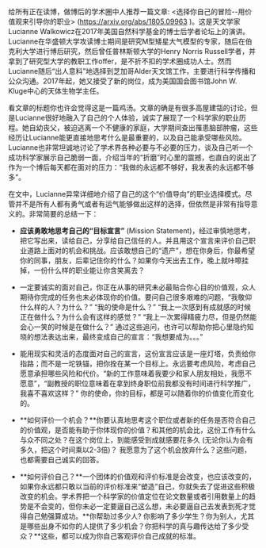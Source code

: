 给所有正在读博，做博后的学术圈中人推荐一篇文章: <选择你自己的冒险--用价值观来引导你的职业> (https://arxiv.org/abs/1805.09963 )。这是天文学家Lucianne Walkowicz在2017年美国自然科学基金的博士后学者论坛上的演讲。Lucianne在华盛顿大学攻读博士期间是研究M型矮星大气模型的专家，随后在伯克利大学进行博后研究，然后曾任普林斯顿大学的Henry Norris Russell学者，并拿到了研究型大学的教职工作offer，是不折不扣的学术圈成功人士。然而Lucianne随后“出人意料”地选择到芝加哥Alder天文馆工作，主要进行科学传播和公众沟通。2017年起，她又接受了新的岗位，成为美国国会图书馆John W. Kluge中心的天体生物学主任。

看文章的标题你也许会觉得这是一篇鸡汤。文章的确是有很多高屋建瓴的讨论，但是Lucianne很好地融入了自己的个人体验，诚实了展现了一个科学家的职业历程。她自幼丧父，被迫逃离一个不健康的家庭，大学期间查出罹患脑部肿瘤，这些经历让Lucianne能更直接地思考什么是最重要的，以及自己能承受哪些风险。Lucianne也非常坦诚地讨论了学术界各种必要与不必要的压力，谈及自己听一个成功科学家展示自己脆弱一面，介绍当年的“折磨”时心里的震撼，也直白的说出了作为一个博后每天都在面对的压力：“我做的永远都不够好，我发表的永远都不够多”。

在文中，Lucianne异常详细地介绍了自己的这个“价值导向”的职业选择模式。尽管并不是所有人都有勇气或者有运气能够做出这样的选择，但依然是非常有指导意义的。非常简要的总结一下：

* **应该勇敢地思考自己的“目标宣言”** (Mission Statement)，经过审慎地思考，把它写出来，读给自己，分享给自己信任的人。并且用这个宣言来评价自己职业道路上面对的机会和挑战。应该敢想自己的“遗产”，想在你身后，你最希望你的同事，朋友，后辈记住你的什么？如果你今天出去工作，晚上就咔嚓挂掉，一份什么样的职业能让你含笑离去？

* 一定要诚实的面对自己，你正在从事的研究未必最贴合你心目的价值观，众人期待你完成的任务也未必体现你的价值。要问自己很多艰难的问题，“我敬仰什么样的人？为什么？” “我的使命是什么？” “我上一次感到有成就感的时候正在做什么？为什么会有这样的感觉？” “我上一次累得精疲力尽，但是仍然能会心一笑的时候是在做什么？” 通过这些追问，也许可以帮助你把心里隐约知晓的想法表达出来，最终变成自己的宣言：“我想要成为。。。”

* 能用现实和灵活的态度面对自己的宣言，这份宣言应该是一座灯塔，负责给你指路；而不是一坨铁锚，把你拴在某一个目标上。永远要考虑风险，考虑自己愿意承担哪些风险和代价。“新的工作意味着我要少和家人朋友相处，我愿不愿意”，“副教授的职位意味着在拿到终身职位前我都没有时间进行科学推广，我喜不喜欢这样？” 你的使命，你的目标，都是可以随着你的价值变化而变化的。

* **如何评价一个机会？**你要认真地思考这个职位或者新的任务是否符合自己的价值观，是否能有助于你体现你的价值？和其他的机会比，这份工作有什么与众不同之处？在这个岗位上，到能感受到成就感要花多久 (无论你认为会有多久，把这个时间乘以2-3倍)？ 我愿意为了这个机会放弃什么？这些问题，也都需要自己诚实的回答。

* **如何评价自己？**一个团体的价值观和评价标准是会改变，也应该改变的，如果你永远都只敢以当前的评价标准来“塑造”自己，你就失去了促进这些积极改变的机会。学术界把一个科学家的价值定位在论文数量或者引用数量上的趋势是不会变的，但你未必一定要逼自己这么想，未必要逼自己去发表到死才觉得自己勉强算成功。**你帮助过多少人? 你影响了多少学生？你为别人，尤其是哪些出身不如你的人提供了多少机会？你把科学的真与趣传达给了多少受众？**这些，都可以成为你自己客观评价自己成就的标准。

